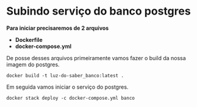 # Subindo serviço do banco postgres

**Para iniciar precisaremos de 2 arquivos**
- **Dockerfile**
- **docker-compose.yml**

De posse desses arquivos primeiramente vamos fazer o build da nossa imagem do postgres.

```
docker build -t luz-do-saber_banco:latest .
```

Em seguida vamos iniciar o serviço do postgres.
```
docker stack deploy -c docker-compose.yml banco
```


